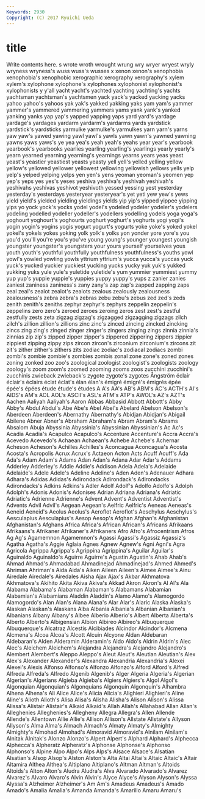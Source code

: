 ```yaml
---
Keywords: 2930 
Copyright: (C) 2017 Ryuichi Ueda
---
```


# title

Write contents here.
s wrote wroth wrought wrung wry wryer
wryest wryly wryness wryness's wuss wuss's wusses x xenon xenon's
xenophobia xenophobia's xenophobic xerographic xerography xerography's xylem xylem's xylophone xylophone's
xylophones xylophonist xylophonist's xylophonists y y'all yacht yacht's yachted yachting
yachting's yachts yachtsman yachtsman's yachtsmen yack yack's yacked yacking yacks
yahoo yahoo's yahoos yak yak's yakked yakking yaks yam yam's
yammer yammer's yammered yammering yammers yams yank yank's yanked yanking
yanks yap yap's yapped yapping yaps yard yard's yardage yardage's
yardages yardarm yardarm's yardarms yards yardstick yardstick's yardsticks yarmulke yarmulke's
yarmulkes yarn yarn's yarns yaw yaw's yawed yawing yawl yawl's
yawls yawn yawn's yawned yawning yawns yaws yaws's ye yea
yea's yeah yeah's yeahs year year's yearbook yearbook's yearbooks yearlies
yearling yearling's yearlings yearly yearly's yearn yearned yearning yearning's yearnings
yearns years yeas yeast yeast's yeastier yeastiest yeasts yeasty yell
yell's yelled yelling yellow yellow's yellowed yellower yellowest yellowing yellowish
yellows yells yelp yelp's yelped yelping yelps yen yen's yens
yeoman yeoman's yeomen yep yep's yeps yes yes's yeses yeshiva
yeshiva's yeshivah yeshivah's yeshivahs yeshivas yeshivot yeshivoth yessed yessing yest
yesterday yesterday's yesterdays yesteryear yesteryear's yet yeti yew yew's yews
yield yield's yielded yielding yieldings yields yip yip's yipped yippee
yipping yips yo yock yock's yocks yodel yodel's yodeled yodeler
yodeler's yodelers yodeling yodelled yodeller yodeller's yodellers yodelling yodels yoga
yoga's yoghourt yoghourt's yoghourts yoghurt yoghurt's yoghurts yogi yogi's yogin
yogin's yogins yogis yogurt yogurt's yogurts yoke yoke's yoked yokel
yokel's yokels yokes yoking yolk yolk's yolks yon yonder yore
yore's you you'd you'll you're you's you've young young's younger
youngest youngish youngster youngster's youngsters your yours yourself yourselves yous
youth youth's youthful youthfully youthfulness youthfulness's youths yowl yowl's yowled
yowling yowls yttrium yttrium's yucca yucca's yuccas yuck yuck's yucked
yuckier yuckiest yucking yucks yucky yuk yuk's yukked yukking yuks
yule yule's yuletide yuletide's yum yummier yummiest yummy yup yup's
yuppie yuppie's yuppies yuppy yuppy's yups z zanier zanies zaniest
zaniness zaniness's zany zany's zap zap's zapped zapping zaps zeal
zeal's zealot zealot's zealots zealous zealously zealousness zealousness's zebra zebra's
zebras zebu zebu's zebus zed zed's zeds zenith zenith's zeniths
zephyr zephyr's zephyrs zeppelin zeppelin's zeppelins zero zero's zeroed zeroes
zeroing zeros zest zest's zestful zestfully zests zeta zigzag zigzag's
zigzagged zigzagging zigzags zilch zilch's zillion zillion's zillions zinc zinc's
zinced zincing zincked zincking zincs zing zing's zinged zinger zinger's
zingers zinging zings zinnia zinnia's zinnias zip zip's zipped zipper
zipper's zippered zippering zippers zippier zippiest zipping zippy zips zircon
zircon's zirconium zirconium's zircons zit zit's zither zither's zithers zits
zodiac zodiac's zodiacal zodiacs zombi zombi's zombie zombie's zombies zombis
zonal zone zone's zoned zones zoning zonked zoo zoo's zoological
zoologist zoologist's zoologists zoology zoology's zoom zoom's zoomed zooming zooms
zoos zucchini zucchini's zucchinis zwieback zwieback's zygote zygote's zygotes Ångström
éclair éclair's éclairs éclat éclat's élan élan's émigré émigré's émigrés
épée épée's épées étude étude's études A A's AA's AB's
ABM's AC's ACTH's AI's AIDS's AM's AOL AOL's ASCII's ASL's
ATM's ATP's AWOL's AZ's AZT's Aachen Aaliyah Aaliyah's Aaron Abbas
Abbasid Abbott Abbott's Abby Abby's Abdul Abdul's Abe Abe's Abel
Abel's Abelard Abelson Abelson's Aberdeen Aberdeen's Abernathy Abernathy's Abidjan Abidjan's
Abigail Abilene Abner Abner's Abraham Abraham's Abram Abram's Abrams Absalom
Abuja Abyssinia Abyssinia's Abyssinian Abyssinian's Ac Ac's Acadia Acadia's Acapulco
Acapulco's Accenture Accenture's Accra Accra's Acevedo Acevedo's Achaean Achaean's Achebe
Achebe's Achernar Acheson Acheson's Achilles Achilles's Aconcagua Aconcagua's Acosta Acosta's
Acropolis Acrux Acrux's Actaeon Acton Acts Acuff Acuff's Ada Ada's
Adam Adam's Adams Adan Adan's Adana Adar Adar's Addams Adderley
Adderley's Addie Addie's Addison Adela Adela's Adelaide Adelaide's Adele Adele's
Adeline Adeline's Aden Aden's Adenauer Adhara Adhara's Adidas Adidas's Adirondack
Adirondack's Adirondacks Adirondacks's Adkins Adkins's Adler Adolf Adolf's Adolfo Adolfo's
Adolph Adolph's Adonis Adonis's Adonises Adrian Adriana Adriana's Adriatic Adriatic's
Adrienne Adrienne's Advent Advent's Adventist Adventist's Advents Advil Advil's Aegean
Aegean's Aelfric Aelfric's Aeneas Aeneas's Aeneid Aeneid's Aeolus Aeolus's Aeroflot
Aeroflot's Aeschylus Aeschylus's Aesculapius Aesculapius's Aesop Aesop's Afghan Afghan's Afghanistan
Afghanistan's Afghans Africa Africa's African African's Africans Afrikaans Afrikaans's Afrikaner
Afrikaner's Afrikaners Afro Afro's Afrocentrism Afros Ag Ag's Agamemnon Agamemnon's
Agassi Agassi's Agassiz Agassiz's Agatha Agatha's Aggie Aglaia Agnes Agnew
Agnew's Agni Agni's Agra Agricola Agrippa Agrippa's Agrippina Agrippina's Aguilar
Aguilar's Aguinaldo Aguinaldo's Aguirre Aguirre's Agustin Agustin's Ahab Ahab's Ahmad
Ahmad's Ahmadabad Ahmadinejad Ahmadinejad's Ahmed Ahmed's Ahriman Ahriman's Aida Aida's
Aiken Aileen Aileen's Aimee Aimee's Ainu Airedale Airedale's Airedales Aisha
Ajax Ajax's Akbar Akhmatova Akhmatova's Akihito Akita Akiva Akiva's Akkad
Akron Akron's Al Al's Ala Alabama Alabama's Alabaman Alabaman's Alabamans
Alabamian Alabamian's Alabamians Aladdin Aladdin's Alamo Alamo's Alamogordo Alamogordo's Alan
Alan's Alana Alana's Alar Alar's Alaric Alaska Alaska's Alaskan Alaskan's
Alaskans Alba Albania Albania's Albanian Albanian's Albanians Albany Albany's Albee
Alberio Alberio's Albert Alberta Alberta's Alberto Alberto's Albigensian Albion Albireo
Albireo's Albuquerque Albuquerque's Alcatraz Alcestis Alcibiades Alcindor Alcindor's Alcmena Alcmena's
Alcoa Alcoa's Alcott Alcuin Alcyone Aldan Aldebaran Aldebaran's Alden Alderamin
Alderamin's Aldo Aldo's Aldrin Aldrin's Alec Alec's Aleichem Aleichem's Alejandra
Alejandra's Alejandro Alejandro's Alembert Alembert's Aleppo Aleppo's Aleut Aleut's Aleutian
Aleutian's Alex Alex's Alexander Alexander's Alexandra Alexandria Alexandria's Alexei Alexei's
Alexis Alfonso Alfonso's Alfonzo Alfonzo's Alford Alford's Alfred Alfreda Alfreda's
Alfredo Algenib Algenib's Alger Algeria Algeria's Algerian Algerian's Algerians Algieba
Algieba's Algiers Algiers's Algol Algol's Algonquian Algonquian's Algonquians Algonquin Algonquin's
Alhambra Alhena Alhena's Ali Alice Alice's Alicia Alicia's Alighieri Alighieri's
Aline Aline's Alioth Alioth's Alisa Alisa's Alisha Alisha's Alison Alison's
Alissa Alissa's Alistair Alistair's Alkaid Alkaid's Allah Allah's Allahabad Allan
Allan's Alleghenies Alleghenies's Allegheny Allegra Allegra's Allen Allende Allende's Allentown
Allie Allie's Allison Allison's Allstate Allstate's Allyson Allyson's Alma Alma's
Almach Almach's Almaty Almaty's Almighty Almighty's Almohad Almohad's Almoravid Almoravid's
Alnilam Alnilam's Alnitak Alnitak's Alonzo Alonzo's Alpert Alpert's Alphard Alphard's
Alphecca Alphecca's Alpheratz Alpheratz's Alphonse Alphonse's Alphonso Alphonso's Alpine Alpo
Alpo's Alps Alps's Alsace Alsace's Alsatian Alsatian's Alsop Alsop's Alston
Alston's Alta Altai Altai's Altaic Altaic's Altair Altamira Althea Althea's
Altiplano Altiplano's Altman Altman's Altoids Altoids's Alton Alton's Aludra Aludra's
Alva Alvarado Alvarado's Alvarez Alvarez's Alvaro Alvaro's Alvin Alvin's Alyce
Alyce's Alyson Alyson's Alyssa Alyssa's Alzheimer Alzheimer's Am Am's Amadeus
Amadeus's Amado Amado's Amalia Amalia's Amanda Amanda's Amarillo Amaru Amaru's
